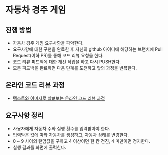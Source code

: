 # 자동차 경주 게임
## 진행 방법
* 자동차 경주 게임 요구사항을 파악한다.
* 요구사항에 대한 구현을 완료한 후 자신의 github 아이디에 해당하는 브랜치에 Pull Request(이하 PR)를 통해 코드 리뷰 요청을 한다.
* 코드 리뷰 피드백에 대한 개선 작업을 하고 다시 PUSH한다.
* 모든 피드백을 완료하면 다음 단계를 도전하고 앞의 과정을 반복한다.

## 온라인 코드 리뷰 과정
* [텍스트와 이미지로 살펴보는 온라인 코드 리뷰 과정](https://github.com/next-step/nextstep-docs/tree/master/codereview)


## 요구사항 정리
* 사용자에게 자동차 수와 실행 횟수를 입력받아야 한다.
* 입력받은 값에 따라 자동차를 생성하고, 자동차 상태를 변경한다.
* 0 ~ 9 사이의 랜덤값을 구하고 4 이상이면 한 칸 전진, 4 미만이면 정지한다.
* 실행 결과를 화면에 출력한다.

